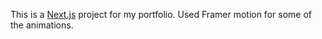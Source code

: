This is a [Next.js](https://nextjs.org/) project for my portfolio. Used Framer motion for some of the animations.

